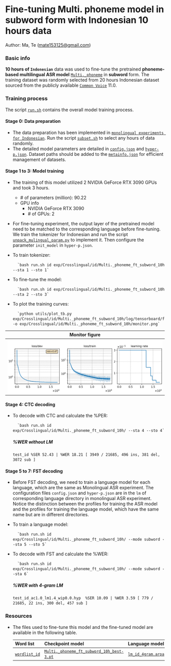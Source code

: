 # Fine-tuning Multi. phoneme model in subword form with Indonesian 10 hours data
Author: Ma, Te (mate153125@gmail.com)
### Basic info

__10 hours of `Indonesian`__ data was used to fine-tune the pretrained __phoneme-based multilingual ASR model__ [`Multi._phoneme`](../../../Multilingual/Multi._phoneme/readme.md) in __subword__ form. The training dataset was randomly selected from 20 hours Indonesian dataset sourced from the publicly available [`Common Voice`](https://commonvoice.mozilla.org/) 11.0. 


### Training process

The script [`run.sh`](../../../run.sh) contains the overall model training process.

#### Stage 0: Data preparation
* The data preparation has been implemented in [`monolingual experiments for Indonesian`](../../../Monolingual/id/Mono._phoneme_20h/readme.md). Run the script [`subset.sh`](../../../../local/tools/subset.sh) to select any hours of data randomly.
* The detailed model parameters are detailed in [`config.json`](config.json) and [`hyper-p.json`](hyper-p.json). Dataset paths should be added to the [`metainfo.json`](../../../data/metainfo.json) for efficient management of datasets.

#### Stage 1 to 3: Model training
* The training of this model utilized 2 NVIDIA GeForce RTX 3090 GPUs and took 3 hours. 
  * \# of parameters (million): 90.22
  * GPU info
      * NVIDIA GeForce RTX 3090
      * \# of GPUs: 2

* For fine-tuning experiment, the output layer of the pretrained model need to be matched to the corresponding language before fine-tuning. We train the tokenizer for Indonesian and run the script [`unpack_mulingual_param.py`](../../../../local/tools/unpack_mulingual_param.py) to implement it. Then configure the parameter `init_model` in `hyper-p.json`.

* To train tokenizer:

        `bash run.sh id exp/Crosslingual/id/Multi._phoneme_ft_subword_10h --sta 1 --sto 1`
* To fine-tune the model:

        `bash run.sh id exp/Crosslingual/id/Multi._phoneme_ft_subword_10h --sta 2 --sto 3`
* To plot the training curves:

        `python utils/plot_tb.py exp/Crosslingual/id/Multi._phoneme_ft_subword_10h/log/tensorboard/file -o exp/Crosslingual/id/Multi._phoneme_ft_subword_10h/monitor.png`

|     Monitor figure    |
|:-----------------------:|
|![tb-plot](./monitor.png)|

#### Stage 4: CTC decoding
* To decode with CTC and calculate the %PER:

        `bash run.sh id exp/Crosslingual/id/Multi._phoneme_ft_subword_10h/ --sta 4 --sto 4`

    ##### %WER without LM
    ```
    test_id %SER 52.43 | %WER 18.21 [ 3949 / 21685, 496 ins, 381 del, 3072 sub ]
    ```

#### Stage 5 to 7: FST decoding
* Before FST decoding, we need to train a language model for each language, which are the same as Monolingual ASR experiment. The configuration files `config.json` and `hyper-p.json` are in the `lm` of corresponding language directory in monolingual ASR experiment. Notice the distinction between the profiles for training the ASR model and the profiles for training the language model, which have the same name but are in different directories.
* To train a language model:

        `bash run.sh id exp/Crosslingual/id/Multi._phoneme_ft_subword_10h/ --mode subword --sta 5 --sto 5`

* To decode with FST and calculate the %WER:

        `bash run.sh id exp/Crosslingual/id/Multi._phoneme_ft_subword_10h/ --mode subword --sta 6`

    ##### %WER with 4-gram LM
    ```
    test_id_ac1.0_lm1.4_wip0.0.hyp  %SER 10.09 | %WER 3.59 [ 779 / 21685, 22 ins, 300 del, 457 sub ]
    ```

### Resources
* The files used to fine-tune this model and the fine-tuned model are available in the following table.

    | Word list | Checkpoint model | Language model | Tensorboard log |
    | ----------- | ----------- | ----------- | ----------- |
    | [`wordlist_id`](https://cat-ckpt.oss-cn-beijing.aliyuncs.com/cat-multilingual/cv-lang10/dict/id/wordlist_id) | [`Multi._phoneme_ft_subword_10h_best-3.pt`](https://cat-ckpt.oss-cn-beijing.aliyuncs.com/cat-multilingual/cv-lang10/exp/id/Multi._phoneme_ft_subword_10h_best-3.pt) | [`lm_id_4gram.arpa`](https://cat-ckpt.oss-cn-beijing.aliyuncs.com/cat-multilingual/cv-lang10/exp/id/lm_id_4gram.arpa) | [`tb_Multi._phoneme_ft_subword_10h`](https://cat-ckpt.oss-cn-beijing.aliyuncs.com/cat-multilingual/cv-lang10/exp/id/tb_log_Multi._phoneme_ft_subword_10h.tar.gz) |